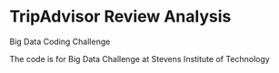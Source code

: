 # TripAdvisor Review Analysis
Big Data Coding Challenge

The code is for Big Data Challenge at Stevens Institute of Technology

